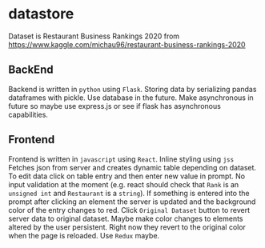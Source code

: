 # datastore
Dataset is Restaurant Business Rankings 2020 from https://www.kaggle.com/michau96/restaurant-business-rankings-2020

## BackEnd
Backend is written in `python` using `Flask`. Storing data by serializing pandas dataframes with pickle. Use database in the future. Make asynchronous in future so maybe use express.js or see if flask has asynchronous capabilities.

## Frontend
Frontend is written in `javascript` using `React`. Inline styling using `jss` Fetches json from server and creates dynamic table depending on dataset. To edit data click on table entry and then enter new value in prompt. No input validation at the moment (e.g. react should check that `Rank` is an `unsigned int` and `Restaurant` is a `string`). If something is entered into the prompt after clicking an element the server is updated and the background color of the entry changes to red. Click `Original Dataset` button to revert server data to original dataset. Maybe make color changes to elements altered by the user persistent. Right now they revert to the original color when the page is reloaded. Use `Redux` maybe.
